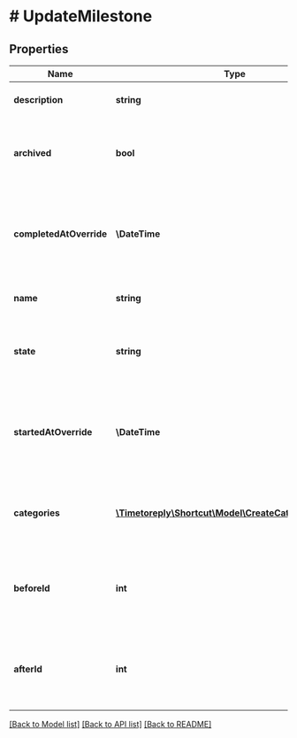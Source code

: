 # # UpdateMilestone

## Properties

Name | Type | Description | Notes
------------ | ------------- | ------------- | -------------
**description** | **string** | The Milestone&#39;s description. | [optional]
**archived** | **bool** | A boolean indicating whether the Milestone is archived or not | [optional]
**completedAtOverride** | **\DateTime** | A manual override for the time/date the Milestone was completed. | [optional]
**name** | **string** | The name of the Milestone. | [optional]
**state** | **string** | The workflow state that the Milestone is in. | [optional]
**startedAtOverride** | **\DateTime** | A manual override for the time/date the Milestone was started. | [optional]
**categories** | [**\Timetoreply\Shortcut\Model\CreateCategoryParams[]**](CreateCategoryParams.md) | An array of IDs of Categories attached to the Milestone. | [optional]
**beforeId** | **int** | The ID of the Milestone we want to move this Milestone before. | [optional]
**afterId** | **int** | The ID of the Milestone we want to move this Milestone after. | [optional]

[[Back to Model list]](../../README.md#models) [[Back to API list]](../../README.md#endpoints) [[Back to README]](../../README.md)
